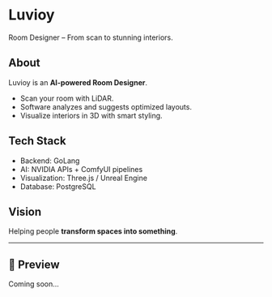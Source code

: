 # Luvioy
Room Designer – From scan to stunning interiors.

## About
Luvioy is an **AI-powered Room Designer**.  
- Scan your room with LiDAR.  
- Software analyzes and suggests optimized layouts.  
- Visualize interiors in 3D with smart styling.  

## Tech Stack
- Backend: GoLang  
- AI: NVIDIA APIs + ComfyUI pipelines  
- Visualization: Three.js / Unreal Engine  
- Database: PostgreSQL  

## Vision
Helping people **transform spaces into something**.

---

## 📸 Preview
Coming soon...
